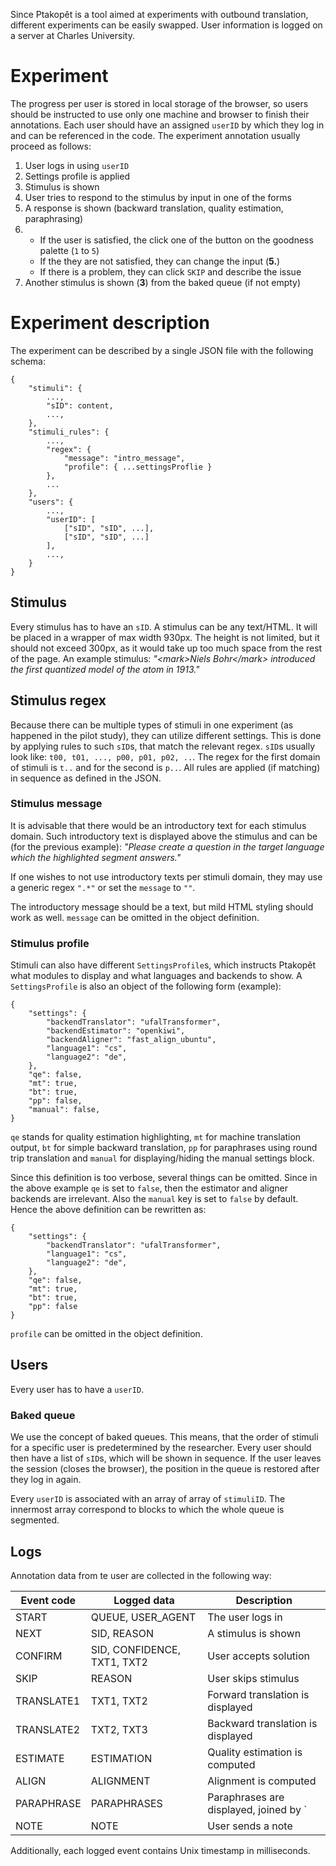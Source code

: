 Since Ptakopět is a tool aimed at experiments with outbound translation, different experiments can be easily swapped. User information is logged on a server at Charles University.

# Experiment

The progress per user is stored in local storage of the browser, so users should be instructed to use only one machine and browser to finish their annotations. Each user should have an assigned `userID` by which they log in and can be referenced in the code. The experiment annotation usually proceed as follows:

1. User logs in using `userID`
2. Settings profile is applied
3. Stimulus is shown
4. User tries to respond to the stimulus by input in one of the forms
5. A response is shown (backward translation, quality estimation, paraphrasing)
6. - If the user is satisfied, the click one of the button on the goodness palette (`1` to `5`)
   - If the they are not satisfied, they can change the input (__5.__)
   - If there is a problem, they can click `SKIP` and describe the issue
7. Another stimulus is shown (__3__) from the baked queue (if not empty)

# Experiment description

The experiment can be described by a single JSON file with the following schema:

```
{
    "stimuli": {
        ...,
        "sID": content,
        ...,
    },
    "stimuli_rules": {
        ...,
        "regex": {
            "message": "intro_message",
            "profile": { ...settingsProflie }
        },
        ...
    },
    "users": {
        ...,
        "userID": [
            ["sID", "sID", ...],
            ["sID", "sID", ...]
        ],
        ...,
    }
}
```

## Stimulus

Every stimulus has to have an `sID`. A stimulus can be any text/HTML. It will be placed in a wrapper of max width 930px. The height is not limited, but it should not exceed 300px, as it would take up too much space from the rest of the page. An example stimulus: _"&lt;mark>Niels Bohr&lt;/mark> introduced the first quantized model of the atom in 1913."_

## Stimulus regex

Because there can be multiple types of stimuli in one experiment (as happened in the pilot study), they can utilize different settings. This is done by applying rules to such `sID`s, that match the relevant regex. `sID`s usually look like: `t00, t01, ..., p00, p01, p02, ..`. The regex for the first domain of stimuli is `t..` and for the second is `p..`. All rules are applied (if matching) in sequence as defined in the JSON.

### Stimulus message

It is advisable that there would be an introductory text for each stimulus domain. Such introductory text is displayed above the stimulus and can be (for the previous example): _"Please create a question in the target language which the highlighted segment answers."_

If one wishes to not use introductory texts per stimuli domain, they may use a generic regex `".*"` or set the `message` to `""`.

The introductory message should be a text, but mild HTML styling should work as well. `message` can be omitted in the object definition.

### Stimulus profile

Stimuli can also have different `SettingsProfile`s, which instructs Ptakopět what modules to display and what languages and backends to show. A `SettingsProfile` is also an object of the following form (example):

```
{
    "settings": {
        "backendTranslator": "ufalTransformer",
        "backendEstimator": "openkiwi",
        "backendAligner": "fast_align_ubuntu",
        "language1": "cs",
        "language2": "de",
    },
    "qe": false,
    "mt": true,
    "bt": true,
    "pp": false,
    "manual": false,
}
```

`qe` stands for quality estimation highlighting, `mt` for machine translation output, `bt` for simple backward translation, `pp` for paraphrases using round trip translation and `manual` for displaying/hiding the manual settings block.

Since this definition is too verbose, several things can be omitted. Since in the above example `qe` is set to `false`, then the estimator and aligner backends are irrelevant. Also the `manual` key is set to `false` by default. Hence the above definition can be rewritten as:


```
{
    "settings": {
        "backendTranslator": "ufalTransformer",
        "language1": "cs",
        "language2": "de",
    },
    "qe": false,
    "mt": true,
    "bt": true,
    "pp": false
}
```

`profile` can be omitted in the object definition.

## Users

Every user has to have a `userID`.

### Baked queue

We use the concept of baked queues. This means, that the order of stimuli for a specific user is predetermined by the researcher. Every user should then have a list of `sID`s, which will be shown in sequence. If the user leaves the session (closes the browser), the position in the queue is restored after they log in again.

Every `userID` is associated with an array of array of `stimuliID`. The innermost array correspond to blocks to which the whole queue is segmented.

## Logs

Annotation data from te user are collected in the following way:

| Event code | Logged data | Description |
|-|-|-|
| START      | QUEUE, USER_AGENT | The user logs in |
| NEXT       | SID, REASON | A stimulus is shown |
| CONFIRM    | SID, CONFIDENCE, TXT1, TXT2 | User accepts solution |
| SKIP       | REASON | User skips stimulus |
| TRANSLATE1 | TXT1, TXT2 | Forward translation is displayed |
| TRANSLATE2 | TXT2, TXT3 | Backward translation is displayed |
| ESTIMATE   | ESTIMATION | Quality estimation is computed |
| ALIGN      | ALIGNMENT  | Alignment is computed |
| PARAPHRASE | PARAPHRASES | Paraphrases are displayed, joined by `|` |
| NOTE       | NOTE  | User sends a note |

Additionally, each logged event contains Unix timestamp in milliseconds.